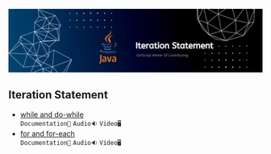 ![Iteration Statements](../Assets/Iteration%20Statement.png)

## Iteration Statement

- [while and do-while](./Iteration%20Statement/While%20and%20Do-while)<br>
  `Documentation📃`
  `Audio🔉`
  `Video🖥️`
- [for and for-each](./Iteration%20Statement/For%20and%20For-Each)<br>
  `Documentation📃`
  `Audio🔉`
  `Video🖥️`